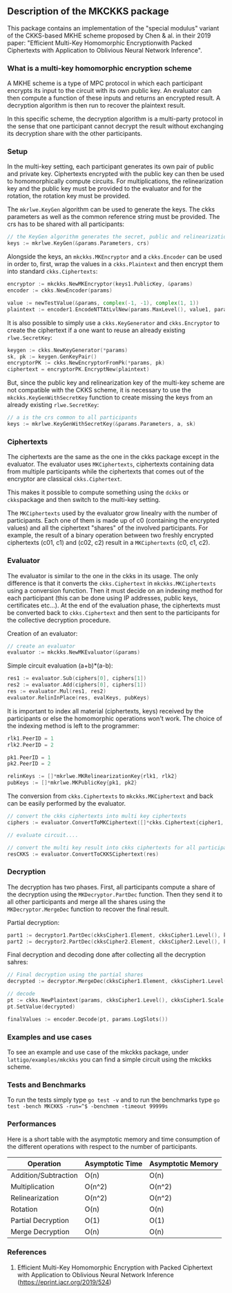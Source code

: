 ## Description of the MKCKKS package
This package contains an implementation of the "special modulus" variant of the CKKS-based MKHE scheme proposed by Chen & al. in their 2019 paper: "Efficient Multi-Key Homomorphic Encryptionwith Packed Ciphertexts with Application to Oblivious Neural Network Inference".

### What is a multi-key homomorphic encryption scheme

A MKHE scheme is a type of MPC protocol in which each participant encrypts its input to the circuit with its own public key. An evaluator can then compute a function of these inputs and returns an encrypted result. A decryption algorithm is then run to recover the plaintext result.

In this specific scheme, the decryption algorithm is a multi-party protocol in the sense that one participant cannot decrypt the result without exchanging its decryption share with the other participants.

### Setup
In the multi-key setting, each participant generates its own pair of public and private key. Ciphertexts encrypted with the public key can then be used to homomorphically compute circuits. 
For multiplications, the relinearization key and the public key must be provided to the evaluator and for the rotation, the rotation key must be provided.

The ```mkrlwe.KeyGen``` algorithm can be used to generate the keys. The ckks parameters as well as the common reference string must be provided.
The crs has to be shared with all participants:
```go
// the KeyGen algorithm generates the secret, public and relinearization key
keys := mkrlwe.KeyGen(&params.Parameters, crs)
```

Alongside the keys, an ```mkckks.MKEncryptor``` and a ```ckks.Encoder``` can be used in order to, first, wrap the values in a ```ckks.Plaintext``` and then encrypt them into standard ```ckks.Ciphertexts```:
```go
encryptor := mkckks.NewMKEncryptor(keys1.PublicKey, &params)
encoder := ckks.NewEncoder(params)

value := newTestValue(&params, complex(-1, -1), complex(1, 1))
plaintext := encoder1.EncodeNTTAtLvlNew(params.MaxLevel(), value1, params.LogSlots())
```

It is also possible to simply use a ```ckks.KeyGenerator``` and ```ckks.Encryptor``` to create the ciphertext if a one want to reuse an already existing ```rlwe.SecretKey```:
```go
keygen := ckks.NewKeyGenerator(*params)
sk, pk := keygen.GenKeyPair()
encryptorPK := ckks.NewEncryptorFromPk(*params, pk)
ciphertext = encryptorPK.EncryptNew(plaintext)
```

But, since the public key and relinearization key of the multi-key scheme are not compatible with the CKKS scheme, it is necessary to use the ```mkckks.KeyGenWithSecretKey``` function to create missing the keys from an already existing ```rlwe.SecretKey```:
```go
// a is the crs common to all participants
keys := mkrlwe.KeyGenWithSecretKey(&params.Parameters, a, sk)
```


### Ciphertexts

The ciphertexts are the same as the one in the ckks package except in the evaluator. The evaluator uses ```MKCiphertexts```, ciphertexts containing data from multiple participants while the ciphertexts that comes out of the encryptor are classical ```ckks.Ciphertext```.

This makes it possible to compute something using the ```dckks``` or ```ckks```package and then switch to the multi-key setting.

The ```MKCiphertexts``` used by the evaluator grow linealry with the number of participants. Each one of them is made up of c0 (containing the encrypted values) and all the ciphertext "shares" of the involved participants.
For example, the result of a binary operation between two freshly encrypted ciphertexts (c01, c1)  and (c02, c2) result in a ```MKCiphertexts``` (c0, c1, c2).

### Evaluator

The evaluator is similar to the one in the ckks in its usage. The only difference is that it converts the ```ckks.Ciphertext``` in ```mkckks.MKCiphertexts``` using a conversion function. Then it must decide on an indexing method for each participant (this can be done using IP addresses, public keys, certificates etc...). 
At the end of the evaluation phase, the ciphertexts must be converted back to ```ckks.Ciphertext``` and then sent to the participants for the collective decryption procedure.

Creation of an evaluator:
```go
// create an evaluator
evaluator := mkckks.NewMKEvaluator(&params)
```

Simple circuit evaluation (a+b)*(a-b):
```go
res1 := evaluator.Sub(ciphers[0], ciphers[1])
res2 := evaluator.Add(ciphers[0], ciphers[1])
res := evaluator.Mul(res1, res2)
evaluator.RelinInPlace(res, evalKeys, pubKeys)
```

It is important to index all material (ciphertexts, keys) received by the participants or else the homomorphic operations won't work. The choice of the indexing method is left to the programmer:
```go
rlk1.PeerID = 1
rlk2.PeerID = 2

pk1.PeerID = 1
pk2.PeerID = 2

relinKeys := []*mkrlwe.MKRelinearizationKey{rlk1, rlk2}
pubKeys := []*mkrlwe.MKPublicKey{pk1, pk2}
```

The conversion from ```ckks.Ciphertexts``` to ```mkckks.MKCiphertext``` and back can be easily performed by the evaluator.

```go
// convert the ckks ciphertexts into multi key ciphertexts
ciphers := evaluator.ConvertToMKCiphertext([]*ckks.Ciphertext{cipher1, cipher2}, ids)

// evaluate circuit....

// convert the multi key result into ckks ciphertexts for all participants before sending back the results
resCKKS := evaluator.ConvertToCKKSCiphertext(res)
```

### Decryption

The decryption has two phases. First, all participants compute a share of the decryption using the ```MKDecryptor.PartDec``` function.
Then they send it to all other participants and merge all the shares using the ```MKDecryptor.MergeDec``` function to recover the final result.

Partial decryption:
```go
part1 := decryptor1.PartDec(ckksCipher1.Element, ckksCipher1.Level(), keys1.SecretKey)
part2 := decryptor2.PartDec(ckksCipher2.Element, ckksCipher2.Level(), keys2.SecretKey)
```

Final decryption and decoding done after collecting all the decryption sahres:
```go
// Final decryption using the partial shares
decrypted := decryptor.MergeDec(ckksCipher1.Element, ckksCipher1.Level(), []*ring.Poly{part1, part2})

// decode
pt := ckks.NewPlaintext(params, ckksCipher1.Level(), ckksCipher1.Scale())
pt.SetValue(decrypted)

finalValues := encoder.Decode(pt, params.LogSlots())
```

### Examples and use cases 

To see an example and use case of the mkckks package, under ```lattigo/examples/mkckks``` you can find a simple circuit using the mkckks scheme.

### Tests and Benchmarks

To run the tests simply type ```go test -v``` and to run the benchmarks type ```go test -bench MKCKKS -run=^$ -benchmem -timeout 99999s```

### Performances

Here is a short table with the asymptotic memory and time consumption of the different operations with respect to the number of participants.

| Operation  | Asymptotic Time | Asymptotic Memory |
| ------------- | ------------- | ------------- |
| Addition/Subtraction  | O(n)  | O(n) |
| Multiplication  | O(n^2)  | O(n^2)  |
| Relinearization  | O(n^2)  | O(n^2)  |
| Rotation  | O(n)  | O(n)  |
| Partial Decryption  | O(1)  | O(1)  |
| Merge Decryption  | O(n)  | O(n)  |


### References

1. Efficient Multi-Key Homomorphic Encryption with Packed Ciphertext with Application to Oblivious Neural Network Inference (<https://eprint.iacr.org/2019/524>)
